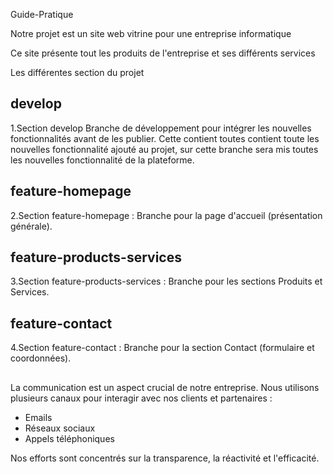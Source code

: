 Guide-Pratique

Notre projet est un site web vitrine pour une entreprise informatique

Ce site présente tout les produits de l'entreprise et ses différents services 

Les différentes section du projet

## develop

1.Section develop
Branche de développement pour intégrer les nouvelles fonctionnalités avant de les publier. Cette contient toutes contient toute les nouvelles fonctionnalité ajouté au projet, sur cette branche sera mis toutes les nouvelles fonctionnalité de la plateforme.

## feature-homepage
2.Section feature-homepage : Branche pour la page d'accueil (présentation générale).

## feature-products-services
3.Section feature-products-services : Branche pour les sections Produits et Services.

## feature-contact
4.Section feature-contact : Branche pour la section Contact (formulaire et coordonnées).

##
La communication est un aspect crucial de notre entreprise. Nous utilisons plusieurs canaux pour interagir avec nos clients et partenaires :
- Emails
- Réseaux sociaux
- Appels téléphoniques

Nos efforts sont concentrés sur la transparence, la réactivité et l'efficacité.





